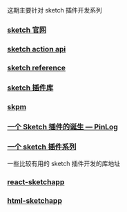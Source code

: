 这期主要针对 sketch 插件开发系列

### [sketch 官网](https://developer.sketch.com/plugins/publish-a-plugin)

### [sketch action api](https://developer.sketch.com/reference/action/)

### [sketch reference](https://developer.sketch.com/reference/api/#layer)

### [sketch 插件库](https://github.com/sketchplugins/plugin-directory)

### [skpm](https://github.com/skpm/skpm)

### [一个 Sketch 插件的诞生 — PinLog](https://mp.weixin.qq.com/s/9jNfSdJkfLrc_7QwZLwSiw)

### [一个 sketch 插件系列](https://medium.com/@marianomike/the-beginners-guide-to-writing-sketch-plugins-part-1-28a5e3f01c68)

一些比较有用的 sketch 插件开发的库地址

### [react-sketchapp](https://github.com/airbnb/react-sketchapp)

### [html-sketchapp](https://github.com/html-sketchapp/html-sketchapp)

